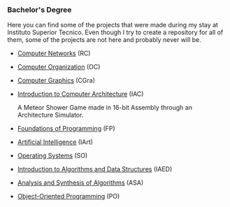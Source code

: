 ### Bachelor's Degree

Here you can find some of the projects that were made during my stay at Instituto Superior Tecnico.
Even though I try to create a repository for all of them, some of the projects are not here and probably
never will be.

- [Computer Networks](https://github.com/fabiogvdneto/ist-rc-2023) (RC)
- [Computer Organization](https://github.com/fabiogvdneto/ist-oc-2023) (OC)
- [Computer Graphics](https://github.com/fabiogvdneto/ist-cgra-2024) (CGra)
- [Introduction to Computer Architecture](https://github.com/pedroiralmeida/ist-proj-iac) (IAC)

  A Meteor Shower Game made in 16-bit Assembly through an Architecture Simulator.
  
- [Foundations of Programming](https://github.com/fabiogvdneto/ist-fp-2020) (FP)
- [Artificial Intelligence](https://github.com/fabiogvdneto/ist-iart-2023) (IArt)
- [Operating Systems](https://github.com/henriqueeapsilva/ist-so-2022) (SO)
- [Introduction to Algorithms and Data Structures](https://github.com/fabiogvdneto/ist-iaed-2021) (IAED)
- [Analysis and Synthesis of Algorithms](https://github.com/fabiogvdneto/ist-asa-2022) (ASA)
- [Object-Oriented Programming](https://github.com/fabiogvdneto/ist-po-2022) (PO)